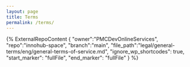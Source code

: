 ```yaml
---
layout: page
title: Terms
permalink: /terms/
---
```


{% 
    ExternalRepoContent  { 
        "owner":"PMCDevOnlineServices", 
        "repo":"innohub-space", 
        "branch":"main", 
        "file_path":"legal/general-terms/eng/general-terms-of-service.md", 
        "ignore_wp_shortcodes": true, 
        "start_marker": "fullFile", 
        "end_marker": "fullFile" 
    }
%}

